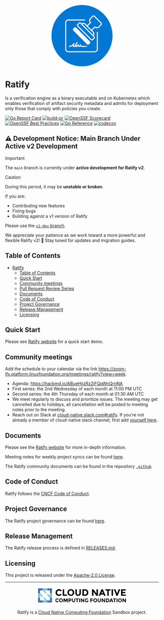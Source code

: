 <div align="center">
<img src="assets/logo.svg" width="200">
</div>

# Ratify

Is a verification engine as a binary executable and on Kubernetes which enables verification of artifact security metadata and admits for deployment only those that comply with policies you create.

[![Go Report Card](https://goreportcard.com/badge/github.com/notaryproject/ratify)](https://goreportcard.com/report/github.com/notaryproject/ratify)
[![build-pr](https://github.com/notaryproject/ratify/actions/workflows/build-pr.yml/badge.svg)](https://github.com/notaryproject/ratify/actions/workflows/build-pr.yml)
[![OpenSSF Scorecard](https://api.securityscorecards.dev/projects/github.com/notaryproject/ratify/badge)](https://api.securityscorecards.dev/projects/github.com/notaryproject/ratify)
[![OpenSSF Best Practices](https://www.bestpractices.dev/projects/9334/badge)](https://www.bestpractices.dev/projects/9334)
[![Go Reference](https://pkg.go.dev/badge/github.com/notaryproject/ratify.svg)](https://pkg.go.dev/github.com/notaryproject/ratify)
[![codecov](https://codecov.io/gh/notaryproject/ratify/graph/badge.svg?token=3X0BIPI4VD)](https://codecov.io/gh/notaryproject/ratify)


## ⚠️ Development Notice: Main Branch Under Active v2 Development

> [!IMPORTANT]
> The `main` branch is currently under **active development for Ratify v2**.

> [!CAUTION]
> During this period, it may be **unstable or broken**.

If you are:
- Contributing new features
- Fixing bugs
- Building against a v1 version of Ratify

Please use the [`v1-dev` branch](https://github.com/notaryproject/ratify/tree/v1-dev).

We appreciate your patience as we work toward a more powerful and flexible Ratify v2! 🚀
Stay tuned for updates and migration guides.

## Table of Contents

- [Ratify](#ratify)
  - [Table of Contents](#table-of-contents)
  - [Quick Start](#quick-start)
  - [Community meetings](#community-meetings)
  - [Pull Request Review Series](#pull-request-review-series)
  - [Documents](#documents)
  - [Code of Conduct](#code-of-conduct)
  - [Project Governance](#project-governance)
  - [Release Management](#release-management)
  - [Licensing](#licensing)

## Quick Start

Please see [Ratify website](https://ratify.dev/docs/quick-start) for a quick start demo.

## Community meetings

Add the schedule to your calendar via the link https://zoom-lfx.platform.linuxfoundation.org/meetings/ratify?view=week.

- Agenda: <https://hackmd.io/ABueHjizRz2iFQpWnQrnNA>
- First series: the 2nd Wednesday of each month at 11:00 PM UTC
- Second series: the 4th Thursday of each month at 01:30 AM UTC
- We meet regularly to discuss and prioritize issues. The meeting may get cancelled due to holidays, all cancellation will be posted to meeting notes prior to the meeting.
- Reach out on Slack at [cloud-native.slack.com#ratify](https://cloud-native.slack.com/archives/C03T3PEKVA9). If you're not already a member of cloud-native slack channel, first add [yourself here](https://communityinviter.com/apps/cloud-native/cncf).

## Documents

Please see the [Ratify website](https://ratify.dev/docs/what-is-ratify) for more in-depth information.

Meeting notes for weekly project syncs can be found [here](https://hackmd.io/ABueHjizRz2iFQpWnQrnNA?both).

The Ratify community documents can be found in the repository [`.github`](https://github.com/notaryproject/.github).

## Code of Conduct

Ratify follows the [CNCF Code of Conduct](https://github.com/cncf/foundation/blob/master/code-of-conduct.md).

## Project Governance

The Ratify project governance can be found [here](https://github.com/notaryproject/.github/blob/main/GOVERNANCE.md).

## Release Management

The Ratify release process is defined in [RELEASES.md](./RELEASES.md).

## Licensing

This project is released under the [Apache-2.0 License](./LICENSE).

<hr>
<div align="center">
    <img src="https://raw.githubusercontent.com/cncf/artwork/master/other/cncf/horizontal/color/cncf-color.svg" width="300" alt="Cloud Native Computing Foundation logo"/>
    <p>Ratify is a <a href="https://cncf.io">Cloud Native Computing Foundation</a> Sandbox project.</p>
</div>
